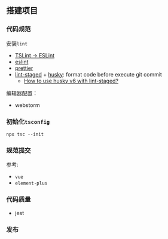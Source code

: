 ## 搭建项目

### 代码规范

安装`lint`

* [TSLint -> ESLint](https://github.com/palantir/tslint/issues/4534)
* [eslint](https://eslint.org/docs/user-guide/getting-started)
* [prettier](https://prettier.io/docs/en/install.html)
* [lint-staged](https://www.npmjs.com/package/lint-staged) + [husky](https://github.com/typicode/husky): format code before execute git commit
  * [How to use husky v6 with lint-staged?](https://github.com/typicode/husky/issues/949)

编辑器配置：

* webstorm



### 初始化`tsconfig`

```shell
npx tsc --init
```

### 规范提交
参考:

* `vue`
* `element-plus`

### 代码质量

* jest

### 发布